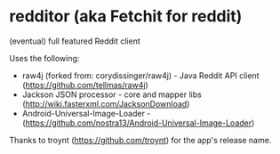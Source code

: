 redditor (aka Fetchit for reddit)
========

(eventual) full featured Reddit client



Uses the following:

  * raw4j (forked from: corydissinger/raw4j) - Java Reddit API client (https://github.com/tellmas/raw4j)
  * Jackson JSON processor - core and mapper libs (http://wiki.fasterxml.com/JacksonDownload)
  * Android-Universal-Image-Loader - (https://github.com/nostra13/Android-Universal-Image-Loader)


Thanks to troynt (https://github.com/troynt) for the app's release name.